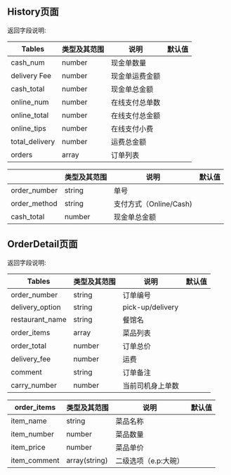 ## History页面






返回字段说明:

| Tables         | 类型及其范围 | 说明      | 默认值  |
| -------------- | ------ | ------- | ---- |
| cash_num       | number | 现金单数量   |      |
| delivery Fee   | number | 现金单运费金额 |      |
| cash_total     | number | 现金单总金额  |      |
| online_num     | number | 在线支付总单数 |      |
| online_total   | number | 在线支付总金额 |      |
| online_tips    | number | 在线支付小费  |      |
| total_delivery | number | 运费总金额   |      |
| orders         | array  | 订单列表    |      |

|              | 类型及其范围 | 说明                | 默认值  |
| ------------ | ------ | ----------------- | ---- |
| order_number | string | 单号                |      |
| order_method | string | 支付方式（Online/Cash) |      |
| cash_total   | number | 现金单总金额            |      |

## OrderDetail页面

返回字段说明:

| Tables          | 类型及其范围 | 说明               | 默认值  |
| --------------- | ------ | ---------------- | ---- |
| order_number    | string | 订单编号             |      |
| delivery_option | string | pick-up/delivery |      |
| restaurant_name | string | 餐馆名              |      |
| order_items     | array  | 菜品列表             |      |
| order_total     | number | 订单总价             |      |
| delivery_fee    | number | 运费               |      |
| comment         | string | 订单备注             |      |
| carry_number    | number | 当前司机身上单数         |      |

| order_items  | 类型及其范围        | 说明           | 默认值  |
| ------------ | ------------- | ------------ | ---- |
| item_name    | string        | 菜品名称         |      |
| item_number  | number        | 菜品数量         |      |
| item_price   | number        | 菜品单价         |      |
| item_comment | array(string) | 二级选项（e.p:大碗） |      |

```

```